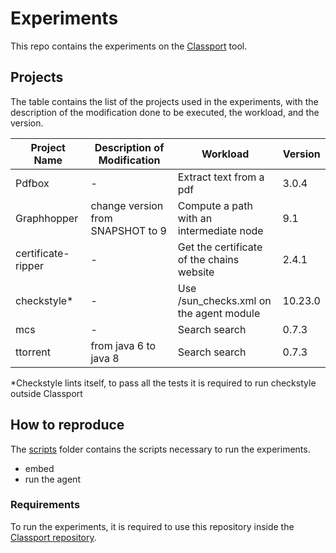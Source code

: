 # Experiments

This repo contains the experiments on the [Classport](https://github.com/chains-project/classport) tool.

## Projects

The table contains the list of the projects used in the experiments, with the description of the modification done to be executed, the workload, and the version.

| Project Name | Description of Modification | Workload | Version |
|--------------|-----------------------------|----------|---------|
| Pdfbox    | -          | Extract text from a pdf     | 3.0.4     |
| Graphhopper    | change version from SNAPSHOT to 9     | Compute a path with an intermediate node   | 9.1     |
| certificate-ripper    | -          | Get the certificate of the chains website    | 2.4.1     |
| checkstyle*    | -          | Use /sun_checks.xml on the agent module    | 10.23.0     |
| mcs    | -          | Search search   | 0.7.3     |
| ttorrent    | from java 6 to java 8          | Search search   | 0.7.3     |

*Checkstyle lints itself, to pass all the tests it is required to run checkstyle outside Classport

## How to reproduce

The [scripts](/scripts/) folder contains the scripts necessary to run the experiments.

* embed
* run the agent

### Requirements
To run the experiments, it is required to use this repository inside the [Classport repository](https://github.com/chains-project/classport).

